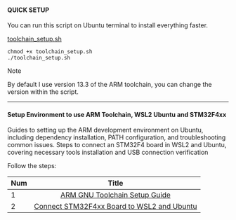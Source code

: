 #### QUICK SETUP
You can run this script on Ubuntu terminal to install everything faster.

[toolchain_setup.sh](https://github.com/janieblas/STM32F446E_whitout_stm32CubeIDE/tree/rework_readme_main/000_SETUP_ENVIRONMENT/00_QUICK_SETUP)

```Terminal
chmod +x toolchain_setup.sh
./toolchain_setup.sh
```

>[!NOTE]
By default I use version 13.3 of the ARM toolchain, you can change the version within the script.

-----------------------------------------------------------------------------------------


#### Setup Environment to use ARM Toolchain, WSL2 Ubuntu and STM32F4xx
Guides to setting up the ARM development environment on Ubuntu, including dependency installation, PATH configuration, and troubleshooting common issues. Steps to connect an STM32F4 board in WSL2 and Ubuntu, covering necessary tools installation and USB connection verification 

Follow the steps:

| Num   |                   Title                           |
|:------|:-------------------------------------------------:|
|   1   |   [ARM GNU Toolchain Setup Guide](https://github.com/janieblas/STM32F446E_whitout_stm32CubeIDE/blob/rework_setup/000_SETUP_ENVIRONMENT/01_ARM_TOOLCHAIN.md)               | 
|   2   |   [Connect STM32F4xx Board to WSL2 and Ubuntu](https://github.com/janieblas/STM32F446E_whitout_stm32CubeIDE/blob/rework_setup/000_SETUP_ENVIRONMENT/02_CONNECT_STM32F4XX_TO_WSL_AND_UBUNTU.md)  | 